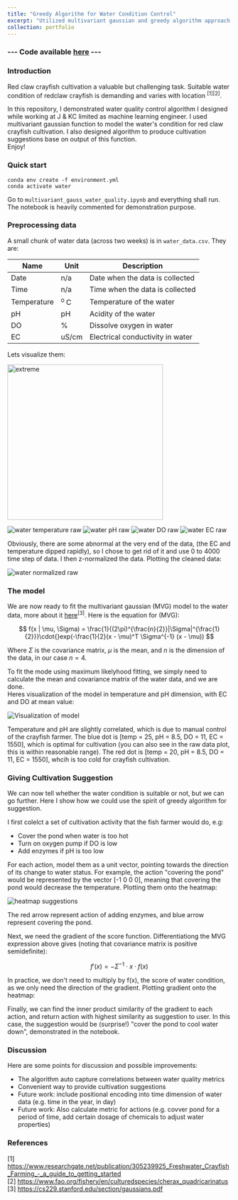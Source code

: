 ```yaml
---
title: "Greedy Algorithm for Water Condition Control"
excerpt: "Utilized multivariant gaussian and greedy algorithm approach for crayfish cultivation suggestions<br/><img src='/images/portfolio_cover/water_con.png' width='600' height='350'>"
collection: portfolio
---
```


### --- Code available [here](https://github.com/HonAnson/water_control_algorithm) ---

### Introduction
Red claw crayfish cultivation a valuable but challenging task. Suitable water condition of redclaw crayfish is demanding and varies with location <sup>[1][2]</sup>.  

In this repository, I demonstrated water quality control algorithm I designed while working at J & KC limited as machine learning engineer. I used multivariant gaussian function to model the water's condition for red claw crayfish cultivation. I also designed algorithm to produce cultivation suggestions base on output of this function.  
Enjoy!





### Quick start

```
conda env create -f environment.yml
conda activate water
```
Go to `multivariant_gauss_water_quality.ipynb` and everything shall run.  
The notebook is heavily commented for demonstration purpose.


### Preprocessing data
A small chunk of water data (across two weeks) is in `water_data.csv`. They are:

| Name | Unit | Description |
|----------|----------|----------|
| Date | n/a | Date when the data is collected
| Time | n/a | Time when the data is collected
| Temperature | <sup>o </sup>C | Temperature of the water
| pH | pH | Acidity of the water|
| DO | % | Dissolve oxygen in water|
| EC | uS/cm | Electrical conductivity in water|


Lets visualize them:

<img src="extreme_fish.png" alt="extreme" width="350"/>

![water temperature raw](portfolio-2/temp_raw.png)
![water pH raw](portfolio-2/ph_raw.png )
![water DO raw](portfolio-2/DO_raw.png )
![water EC raw](portfolio-2/EC_raw.png )

Obviously, there are some abnormal at the very end of the data, (the EC and temperature dipped rapidly), so I chose to get rid of it and use 0 to 4000 time step of data. I then z-normalized the data. Plotting the cleaned data:

![water normalized raw](portfolio-2/normalized.png)


### The model

We are now ready to fit the multivariant gaussian (MVG) model to the water data, more about it [here](https://cs229.stanford.edu/section/gaussians.pdf)<sup>[3]</sup>. Here is the equation for (MVG):


$$ f(x | \mu, \Sigma) = \frac{1}{(2\pi)^{\frac{n}{2}}|\Sigma|^{\frac{1}{2}}}\cdot{}exp(-\frac{1}{2}(x - \mu)^T \Sigma^{-1} (x - \mu)) $$

Where $\Sigma$ is the covariance matrix, $\mu$ is the mean, and $n$ is the dimension of the data, in our case $n = 4$.

To fit the mode using maximum likelyhood fitting, we simply need to calculate the mean and covariance matrix of the water data, and we are done.  
Heres visualization of the model in temperature and pH dimension, with EC and DO at mean value:



![Visualization of model](portfolio-2/heatmap_dot.png)

Temperature and pH are slightly correlated, which is due to manual control of the crayfish farmer. The blue dot is [temp = 25, pH = 8.5, DO = 11, EC = 1550], which is optimal for cultivation (you can also see in the raw data plot, this is within reasonable range). The red dot is [temp = 20, pH = 8.5, DO = 11, EC = 1550], whcih is too cold for crayfish cultivation.



### Giving Cultivation Suggestion
We can now tell whether the water condition is suitable or not, but we can go further. Here I show how we could use the spirit of greedy algorithm for suggestion. 

I first colelct a set of cultivation activity that the fish farmer would do, e.g:
- Cover the pond when water is too hot
- Turn on oxygen pump if DO is low
- Add enzymes if pH is too low

For each action, model them as a unit vector, pointing towards the direction of its change to water status. For example, the action "covering the pond" would be represented by the vector [-1 0 0 0], meaning that covering the pond would decrease the temperature. Plotting them onto the heatmap:

![heatmap suggestions](portfolio-2/heatmap_arrow.png)

The red arrow represent action of adding enzymes, and blue arrow represent covering the pond.

Next, we need the gradient of the score function. Differentiationg the MVG expression above gives (noting that covariance matrix is positive semidefinite):

$$ f'(x) = -\Sigma^{-1}\cdot{}x\cdot{}f(x)$$

In practice, we don't need to multiply by f(x), the score of water condition, as we only need the direction of the gradient. Plotting gradient onto the heatmap:

Finally, we can find the inner product similarity of the gradient to each action, and return action with highest similarity as suggestion to user. In this case, the suggestion would be (surprise!) "cover the pond to cool water down", demonstrated in the notebook.



### Discussion
Here are some points for discussion and possible improvements:
- The algorithm auto capture correlations between water quality metrics
- Convenient way to provide cultivation suggestions
- Future work: include positional encoding into time dimension of water data  (e.g. time in the year, in day)
- Future work: Also calculate metric for actions (e.g. covver pond for a period of time, add certain dosage of chemicals to adjust water properties)



### References
[1] https://www.researchgate.net/publication/305239925_Freshwater_Crayfish_Farming_-_a_guide_to_getting_started  
[2] https://www.fao.org/fishery/en/culturedspecies/cherax_quadricarinatus
[3] https://cs229.stanford.edu/section/gaussians.pdf
